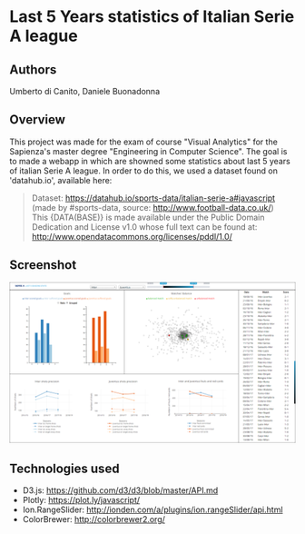 # Last 5 Years statistics of Italian Serie A league

## Authors
Umberto di Canito, Daniele Buonadonna

## Overview
This project was made for the exam of course "Visual Analytics" for the Sapienza's master degree "Engineering in Computer Science". The goal is to made a webapp in which are showned some statistics about last 5 years of italian Serie A league. In order to do this, we used a dataset found on 'datahub.io', available here: 
>Dataset: https://datahub.io/sports-data/italian-serie-a#javascript (made by #sports-data, source: http://www.football-data.co.uk/)\
>This {DATA(BASE)} is made available under the Public Domain Dedication and License v1.0 whose full text can be found at: http://www.opendatacommons.org/licenses/pddl/1.0/

## Screenshot
![Screenshot Overview](https://github.com/umbertodicanito/Last-5-Years-of-Serie-A-statistics/blob/master/overview-image.png?raw=true "Screenshot Overview")

## Technologies used
- D3.js: https://github.com/d3/d3/blob/master/API.md
- Plotly: https://plot.ly/javascript/
- Ion.RangeSlider: http://ionden.com/a/plugins/ion.rangeSlider/api.html
- ColorBrewer: http://colorbrewer2.org/
